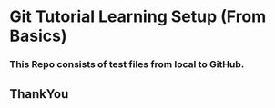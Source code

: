 # Git Tutorial Learning Setup (From Basics)

### This Repo consists of test files from local to GitHub.



## ThankYou


